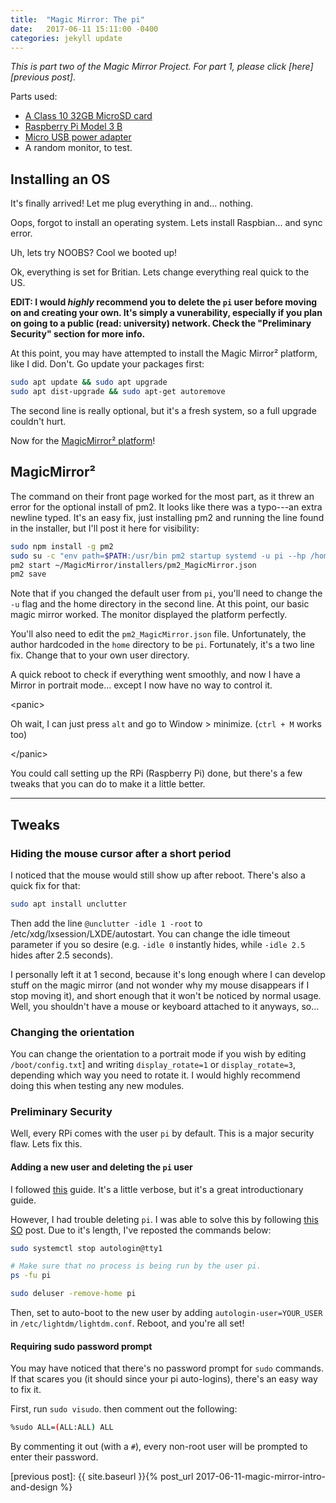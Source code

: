 ```yaml
---
title:  "Magic Mirror: The pi"
date:   2017-06-11 15:11:00 -0400
categories: jekyll update
---
```


*This is part two of the Magic Mirror Project. For part 1, please click
[here][previous post]*.

Parts used:
* [A Class 10 32GB MicroSD card][sd card]
* [Raspberry Pi Model 3 B][pi]
* [Micro USB power adapter][power adapter]
* A random monitor, to test.

## Installing an OS

It's finally arrived! Let me plug everything in and... nothing.

Oops, forgot to install an operating system. Lets install Raspbian... and sync error.

Uh, lets try NOOBS? Cool we booted up!

Ok, everything is set for Britian. Lets change everything real quick to the US.

**EDIT: I would *highly* recommend you to delete the `pi` user before moving on and creating your own. It's simply a vunerability, especially
if you plan on going to a public (read: university) network. Check the "Preliminary Security" section for more info.**

At this point, you may have attempted to install the Magic Mirror² platform, like I did. Don't. Go update your packages first:

```bash
sudo apt update && sudo apt upgrade
sudo apt dist-upgrade && sudo apt-get autoremove
```

The second line is really optional, but it's a fresh system, so a full upgrade couldn't hurt.

Now for the [MagicMirror² platform](https://magicmirror.builders)!

## MagicMirror²
The command on their front page worked for the most part, as it threw an error for the optional install of pm2.
It looks like there was a typo---an extra newline typed. It's an easy fix, just installing pm2 and running the line found in the installer,
but I'll post it here for visibility:
```bash
sudo npm install -g pm2
sudo su -c "env path=$PATH:/usr/bin pm2 startup systemd -u pi --hp /home/pi"
pm2 start ~/MagicMirror/installers/pm2_MagicMirror.json
pm2 save
```

Note that if you changed the default user from `pi`, you'll need to change the `-u` flag and the home directory in the second line. At this point, our basic magic mirror worked. The monitor displayed the platform perfectly.

You'll also need to edit the `pm2_MagicMirror.json` file. Unfortunately, the author hardcoded in the `home` directory to be `pi`. Fortunately, it's a two line fix. Change that to your own user directory.

A quick reboot to check if everything went smoothly, and now I have a Mirror in portrait mode... except I now have no way to control it.

\<panic>

Oh wait, I can just press `alt` and go to Window > minimize. (`ctrl + M` works too)

\</panic>

You could call setting up the RPi (Raspberry Pi) done, but there's a few tweaks that you can do to make it a little better.

-----------

## Tweaks

### Hiding the mouse cursor after a short period
I noticed that the mouse would still show up after reboot. There's also a quick fix for that:
```bash
sudo apt install unclutter
```
Then add the line `@unclutter -idle 1 -root` to /etc/xdg/lxsession/LXDE/autostart. You can change the idle timeout parameter
if you so desire (e.g. `-idle 0` instantly hides, while `-idle 2.5` hides after 2.5 seconds).

I personally left it at 1 second, because it's long enough where I can develop stuff on the magic mirror (and not wonder why my mouse disappears if I stop moving it), and short enough that it won't be noticed by normal usage. Well, you shouldn't have a mouse or keyboard attached to it anyways, so...

### Changing the orientation
You can change the orientation to a portrait mode if you wish by editing `/boot/config.txt`]
and writing `display_rotate=1` or `display_rotate=3`, depending which way you need to rotate it. I would highly recommend doing this when
testing any new modules.

### Preliminary Security
Well, every RPi comes with the user `pi` by default. This is a major security flaw. Lets fix this.

#### Adding a new user and deleting the `pi` user
I followed [this](http://raspi.tv/2012/how-to-create-a-new-user-on-raspberry-pi) guide. It's a little verbose, but it's a great introductionary
guide.

However, I had trouble deleting `pi`. I was able to solve this by following [this SO][SO deleting pi] post. Due to it's length, I've
reposted the commands below: 
```bash
sudo systemctl stop autologin@tty1

# Make sure that no process is being run by the user pi.
ps -fu pi

sudo deluser -remove-home pi
```

Then, set to auto-boot to the new user by adding `autologin-user=YOUR_USER` in `/etc/lightdm/lightdm.conf`. Reboot, and you're all set!

#### Requiring sudo password prompt
You may have noticed that there's no password prompt for `sudo` commands. If that scares you (it should since your pi auto-logins), there's
an easy way to fix it.

First, run `sudo visudo`. then comment out the following:
```bash
%sudo ALL=(ALL:ALL) ALL
```
By commenting it out (with a `#`), every non-root user will be prompted to enter their password.


[previous post]: {{ site.baseurl }}{% post_url 2017-06-11-magic-mirror-intro-and-design %}

[sd card]: https://www.amazon.com/gp/product/B010Q57T02/ref=oh_aui_detailpage_o01_s00?ie=UTF8&psc=1
[pi]: https://www.amazon.com/gp/product/B01CD5VC92/ref=oh_aui_detailpage_o01_s01?ie=UTF8&psc=1
[power adapter]: https://www.amazon.com/gp/product/B01L8DVOFM/ref=oh_aui_detailpage_o01_s00?ie=UTF8&psc=1
[SO deleting pi]: https://unix.stackexchange.com/questions/287620/why-failing-to-delete-user-in-raspbian

